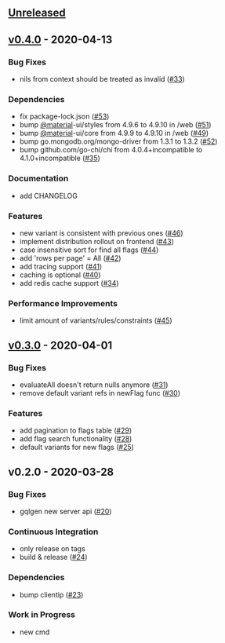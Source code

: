 <a name="unreleased"></a>
## [Unreleased]


<a name="v0.4.0"></a>
## [v0.4.0] - 2020-04-13
### Bug Fixes
- nils from context should be treated as invalid ([#33](https://github.com/victorkt/flaggio/issues/33))

### Dependencies
- fix package-lock.json ([#53](https://github.com/victorkt/flaggio/issues/53))
- bump [@material](https://github.com/material)-ui/styles from 4.9.6 to 4.9.10 in /web ([#51](https://github.com/victorkt/flaggio/issues/51))
- bump [@material](https://github.com/material)-ui/core from 4.9.9 to 4.9.10 in /web ([#49](https://github.com/victorkt/flaggio/issues/49))
- bump go.mongodb.org/mongo-driver from 1.3.1 to 1.3.2 ([#52](https://github.com/victorkt/flaggio/issues/52))
- bump github.com/go-chi/chi from 4.0.4+incompatible to 4.1.0+incompatible ([#35](https://github.com/victorkt/flaggio/issues/35))

### Documentation
- add CHANGELOG

### Features
- new variant is consistent with previous ones ([#46](https://github.com/victorkt/flaggio/issues/46))
- implement distribution rollout on frontend ([#43](https://github.com/victorkt/flaggio/issues/43))
- case insensitive sort for find all flags ([#44](https://github.com/victorkt/flaggio/issues/44))
- add 'rows per page' = All ([#42](https://github.com/victorkt/flaggio/issues/42))
- add tracing support ([#41](https://github.com/victorkt/flaggio/issues/41))
- caching is optional ([#40](https://github.com/victorkt/flaggio/issues/40))
- add redis cache support ([#34](https://github.com/victorkt/flaggio/issues/34))

### Performance Improvements
- limit amount of variants/rules/constraints ([#45](https://github.com/victorkt/flaggio/issues/45))


<a name="v0.3.0"></a>
## [v0.3.0] - 2020-04-01
### Bug Fixes
- evaluateAll doesn't return nulls anymore ([#31](https://github.com/victorkt/flaggio/issues/31))
- remove default variant refs in newFlag func ([#30](https://github.com/victorkt/flaggio/issues/30))

### Features
- add pagination to flags table ([#29](https://github.com/victorkt/flaggio/issues/29))
- add flag search functionality ([#28](https://github.com/victorkt/flaggio/issues/28))
- default variants for new flags ([#25](https://github.com/victorkt/flaggio/issues/25))


<a name="v0.2.0"></a>
## v0.2.0 - 2020-03-28
### Bug Fixes
- gqlgen new server api ([#20](https://github.com/victorkt/flaggio/issues/20))

### Continuous Integration
- only release on tags
- build & release ([#24](https://github.com/victorkt/flaggio/issues/24))

### Dependencies
- bump clientip ([#23](https://github.com/victorkt/flaggio/issues/23))

### Work in Progress
- new cmd


[Unreleased]: https://github.com/victorkt/flaggio/compare/v0.4.0...HEAD
[v0.4.0]: https://github.com/victorkt/flaggio/compare/v0.3.0...v0.4.0
[v0.3.0]: https://github.com/victorkt/flaggio/compare/v0.2.0...v0.3.0
